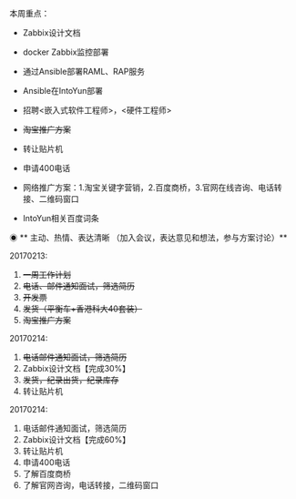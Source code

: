 本周重点：

* Zabbix设计文档

* docker Zabbix监控部署

* 通过Ansible部署RAML、RAP服务

* Ansible在IntoYun部署

* 招聘&lt;嵌入式软件工程师&gt;，&lt;硬件工程师&gt;

* ~~淘宝推广方案~~

* 转让贴片机

* 申请400电话

* 网络推广方案：1.淘宝关键字营销，2.百度商桥，3.官网在线咨询、电话转接、二维码窗口

* IntoYun相关百度词条

◉ ** 主动、热情、表达清晰 （加入会议，表达意见和想法，参与方案讨论）**

20170213:

1. ~~一周工作计划~~
2. ~~电话、邮件通知面试，筛选简历~~
3. ~~开发票~~
4. ~~发货（平衡车+香港科大40套装）~~
5. ~~淘宝推广方案~~

20170214:

1. ~~电话邮件通知面试，筛选简历~~
2. Zabbix设计文档【完成30%】
3. ~~发货，纪录出货，纪录库存~~
4. 转让贴片机

20170214:

1. 电话邮件通知面试，筛选简历
2. Zabbix设计文档【完成60%】
3. 转让贴片机
4. 申请400电话
5. 了解百度商桥
6. 了解官网咨询，电话转接，二维码窗口



